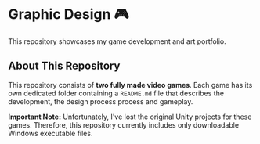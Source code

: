# Graphic Design 🎮

This repository showcases my game development and art portfolio.

## About This Repository

This repository consists of **two fully made video games**. Each game has its own dedicated folder containing a `README.md` file that describes the development, the design process process and gameplay.

**Important Note:** Unfortunately, I've lost the original Unity projects for these games. Therefore, this repository currently includes only downloadable Windows executable files.
